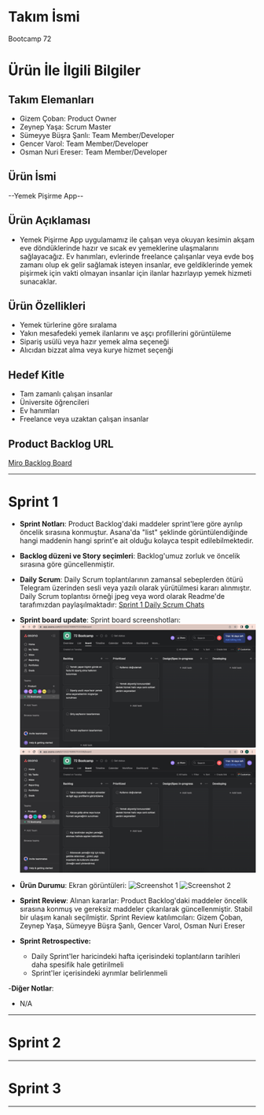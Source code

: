 # **Takım İsmi**

Bootcamp 72

# Ürün İle İlgili Bilgiler

## Takım Elemanları

- Gizem Çoban: Product Owner
- Zeynep Yaşa: Scrum Master
- Sümeyye Büşra Şanlı: Team Member/Developer
- Gencer Varol: Team Member/Developer
- Osman Nuri Ereser: Team Member/Developer

## Ürün İsmi

--Yemek Pişirme App--

## Ürün Açıklaması

- Yemek Pişirme App uygulamamız ile çalışan veya okuyan kesimin akşam eve döndüklerinde hazır ve sıcak ev yemeklerine ulaşmalarını sağlayacağız. Ev hanımları, evlerinde freelance çalışanlar veya evde boş zamanı olup ek gelir sağlamak isteyen insanlar, eve geldiklerinde yemek pişirmek için vakti olmayan insanlar için ilanlar hazırlayıp yemek hizmeti sunacaklar.

## Ürün Özellikleri

- Yemek türlerine göre sıralama
- Yakın mesafedeki yemek ilanlarını ve aşçı profillerini görüntüleme
- Sipariş usülü veya hazır yemek alma seçeneği
- Alıcıdan bizzat alma veya kurye hizmet seçenği

## Hedef Kitle

- Tam zamanlı çalışan insanlar
- Üniversite öğrencileri
- Ev hanımları
- Freelance veya uzaktan çalışan insanlar

## Product Backlog URL

[Miro Backlog Board](https://app.asana.com/0/1202215990703336/board)

---

# Sprint 1

- **Sprint Notları**: Product Backlog'daki maddeler sprint'lere göre ayrılıp öncelik sırasına konmuştur. Asana'da "list" şeklinde görüntülendiğinde hangi maddenin hangi sprint'e ait olduğu kolayca tespit edilebilmektedir.

- **Backlog düzeni ve Story seçimleri**: Backlog'umuz zorluk ve öncelik sırasına göre güncellenmiştir.

- **Daily Scrum**: Daily Scrum toplantılarının zamansal sebeplerden ötürü Telegram üzerinden sesli veya yazılı olarak yürütülmesi kararı alınmıştır. Daily Scrum toplantısı örneği jpeg veya word olarak Readme'de tarafımızdan paylaşılmaktadır: [Sprint 1 Daily Scrum Chats](https://github.com/gizemcobannnn/flutter_72/blob/f35337f3c7bbdb31270958c4318c5e434bfc7fe4/Bootcamp72Scrum-main/ProjectManagement/Sprint1Documents/dailyscrummeeting2.PNG)

- **Sprint board update**: Sprint board screenshotları: 
![Backlog 1](https://github.com/gizemcobannnn/flutter_72/blob/ea16b145ac61e9ed178564db54f0e2ab64597f8c/Bootcamp72Scrum-main/ProjectManagement/Sprint1Documents/productbacklog1.png) 
![Backlog 2](https://github.com/gizemcobannnn/flutter_72/blob/ea16b145ac61e9ed178564db54f0e2ab64597f8c/Bootcamp72Scrum-main/ProjectManagement/Sprint1Documents/productbacklog2.png) 

- **Ürün Durumu**: Ekran görüntüleri:
  ![Screenshot 1]()
  ![Screenshot 2]()

- **Sprint Review**: 
Alınan kararlar: Product Backlog'daki maddeler öncelik sırasına konmuş ve gereksiz maddeler çıkarılarak güncellenmiştir. Stabil bir ulaşım kanalı seçilmiştir.  Sprint Review katılımcıları: Gizem Çoban, Zeynep Yaşa, Sümeyye Büşra Şanlı, Gencer Varol, Osman Nuri Ereser

- **Sprint Retrospective:**
  - Daily Sprint'ler haricindeki hafta içerisindeki toplantıların tarihleri daha spesifik hale getirilmeli
  - Sprint'ler içerisindeki ayrımlar belirlenmeli

-**Diğer Notlar**:
- N/A

---

# Sprint 2


---

# Sprint 3

---
